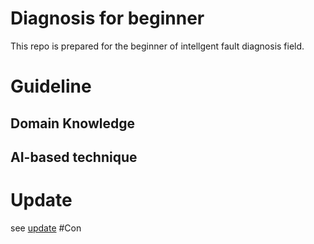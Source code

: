 # Diagnosis for beginner
This repo is prepared for the beginner of intellgent fault diagnosis field. 

# Guideline
## Domain Knowledge

## AI-based technique




# Update
see [update](/Update.md)
#Con
